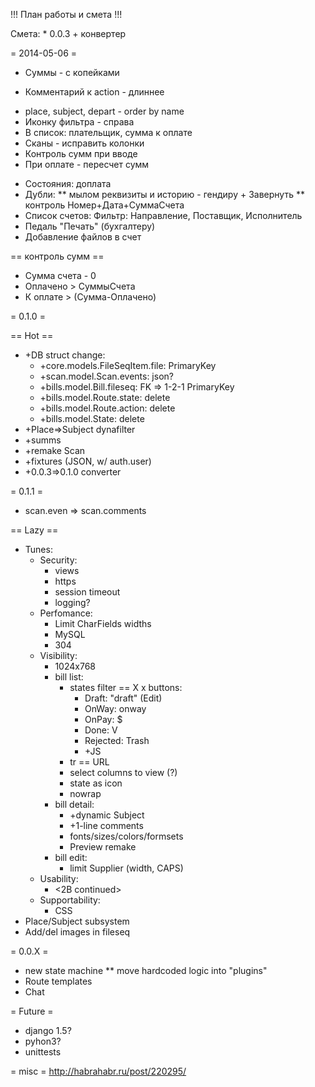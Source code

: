 !!! План работы и смета !!!

Смета:
	* 0.0.3 + конвертер

= 2014-05-06 =
+ Суммы - с копейками
* Комментарий к action - длиннее
+ place, subject, depart - order by name
+ Иконку фильтра - справа
+ В список: плательщик, сумма к оплате
+ Сканы - исправить колонки
+ Контроль сумм при вводе
+ При оплате - пересчет сумм
* Состояния: доплата
* Дубли:
** мылом реквизиты и историю - гендиру + Завернуть
** контроль Номер+Дата+СуммаСчета
* Список счетов: Фильтр: Направление, Поставщик, Исполнитель
* Педаль "Печать" (бухгалтеру)
* Добавление файлов в счет

== контроль сумм ==
* Сумма счета - 0
* Оплачено > СуммыСчета
* К оплате > (Сумма-Оплачено)

= 0.1.0 =

== Hot ==
* +DB struct change:
	* +core.models.FileSeqItem.file: PrimaryKey
	* +scan.model.Scan.events: json?
	* +bills.model.Bill.fileseq: FK => 1-2-1 PrimaryKey
	* +bills.model.Route.state: delete
	* +bills.model.Route.action: delete
	* +bills.model.State: delete
* +Place=>Subject dynafilter
* +summs
* +remake Scan
* +fixtures (JSON, w/ auth.user)
* +0.0.3=>0.1.0 converter

= 0.1.1 =
* scan.even => scan.comments

== Lazy ==
* Tunes:
	* Security:
		* views
		* https
		* session timeout
		* logging?
	* Perfomance:
		* Limit CharFields widths
		* MySQL
		* 304
	* Visibility:
		* 1024x768
		* bill list:
			* states filter == X x buttons:
				* Draft: "draft" (Edit)
				* OnWay: onway
				* OnPay: $
				* Done: V
				* Rejected: Trash
				* +JS
			* tr == URL
			* select columns to view (?)
			* state as icon
			* nowrap
		* bill detail:
			* +dynamic Subject
			* +1-line comments
			* fonts/sizes/colors/formsets
			* Preview remake
		* bill edit:
			* limit Supplier (width, CAPS)
	* Usability:
		* <2B continued>
	* Supportability:
		* CSS
* Place/Subject subsystem
* Add/del images in fileseq

= 0.0.X =
* new state machine
** move hardcoded logic into "plugins"
* Route templates
* Chat

= Future =
* django 1.5?
* pyhon3?
* unittests

= misc =
http://habrahabr.ru/post/220295/